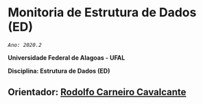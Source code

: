 # Monitoria de Estrutura de Dados (ED)
*`Ano: 2020.2`*

**Universidade Federal de Alagoas - UFAL**

**Disciplina: Estrutura de Dados (ED)**

**Orientador: 
[Rodolfo Carneiro Cavalcante](http://lattes.cnpq.br/0181615416246917)**
-----
